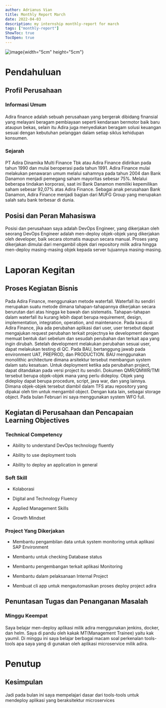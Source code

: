 ```yaml
---
author: Adrianus Vian
title: Monthly Report March
date: 2022-04-03
description: my internship monthly-report for march
tags: ["monthly-report"]
ShowToc: true
TocOpen: true
---
```


![image](https://cocatrip.github.io/logoBINUS.jpg){width="5cm" height="5cm"}

# Pendahuluan

## Profil Perusahaan

### Informasi Umum

#### 

Adira finance adalah sebuah perusahaan yang bergerak dibidang finansial
yang melayani beragam pembiayaan seperti kendaraan bermotor baik baru
ataupun bekas, selain itu Adira juga menyediakan beragam solusi keuangan
sesuai dengan kebutuhan pelanggan dalam setiap siklus kehidupan
konsumen.

### Sejarah

#### 

PT Adira Dinamika Multi Finance Tbk atau Adira Finance didirikan pada
tahun 1990 dan mulai beroperasi pada tahun 1991. Adira Finance mulai
melakukan penawaran umum melalui sahamnya pada tahun 2004 dan Bank
Danamon menjadi pemegang saham mayoritas sebesar 75%. Melalui beberapa
tindakan korporasi, saat ini Bank Danamon memiliki kepemilikan saham
sebesar 92,07% atas Adira Finance. Sebagai anak perusahaan Bank Danamon,
Adira Finance menjadi bagian dari MUFG Group yang merupakan salah satu
bank terbesar di dunia.

## Posisi dan Peran Mahasiswa

#### 

Posisi dan perusahaan saya adalah DevOps Engineer, yang dikerjakan oleh
seorang DevOps Engineer adalah men-deploy objek-objek yang dikerjakan
oleh developer, baik secara otomatis maupun secara manual. Proses yang
dikerjakan dimulai dari mengambil objek dari repository milik adira
hingga men-deploy masing-masing objek kepada server tujuannya
masing-masing.

# Laporan Kegitan

## Proses Kegiatan Bisnis

#### 

Pada Adira Finance, menggunakan metode waterfall. Waterfall itu sendiri
merupakan suatu metode dimana tahapan-tahapannya dikerjakan secara
berurutan dari atas hingga ke bawah dan sistematis. Tahapan-tahapan
dalam waterfall itu kurang lebih dapat berupa requirement, design,
implementation, integration, operation, and maintenance. Pada kasus di
Adira Finance, jika ada perubahan aplikasi dari user, user tersebut
dapat mengajukan request perubahan terkait projectnya ke development
dengan memuat bentuk dari sebelum dan sesudah perubahan dan terkait apa
yang ingin dirubah. Setelah development melakukan perubahan sesuai user,
dapat melakukan testing di QC. Pada BAU, bertanggung jawab pada
environment UAT, PREPROD, dan PRODUCTION. BAU menggunakan monolithic
architecture dimana arsitektur tersebut membangun system dalam satu
kesatuan. Untuk deployment ketika ada perubahan project, dapat
ditandakan pada versi project itu sendiri. Dokumen QMR/QMWR/TMI tersebut
berupa objek-objek mana yang perlu dideploy. Objek yang dideploy dapat
berupa procedure, script, java war, dan yang lainnya. Dimana objek-objek
tersebut diambil dalam TFS atau repository yang dipakai oleh tim untuk
mengambil object. Dengan kata lain, sebagai storage object. Pada bulan
Februari ini saya menggunakan system WFO full.

## Kegiatan di Perusahaan dan Pencapaian Learning Objectives

### Technical Competency

-   Ability to understand DevOps technology fluently

-   Ability to use deployment tools

-   Ability to deploy an application in general

### Soft Skill

-   Kolaborasi

-   Digital and Technology Fluency

-   Applied Management Skills

-   Growth Mindset

### Project Yang Dikerjakan

-   Membantu pengambilan data untuk system monitoring untuk aplikasi SAP
    Environment

-   Membantu untuk checking Database status

-   Membantu pengembangan terkait aplikasi Monitoring

-   Membantu dalam pelaksanaan Internal Project

-   Membuat cli app untuk mengautomasikan proses deploy project adira

## Penuntasan Tugas dan Penanganan Masalah

### Minggu Keempat

#### 

Saya belajar men-deploy aplikasi milik adira menggunakan jenkins,
docker, dan helm. Saya di pandu oleh kakak MT(Management Trainee) yaitu
kak yaumil. Di minggu ini saya belajar berbagai macam soal perkenalan
tools-tools apa saya yang di gunakan oleh aplikasi microservice milik
adira.

# Penutup

## Kesimpulan

#### 

Jadi pada bulan ini saya mempelajari dasar dari tools-tools untuk
mendeploy aplikasi yang beraksitektur microservices
